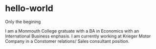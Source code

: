 # hello-world
Only the begining

I am a Monmouth College gratuate with a BA in Economics with an International Business enphasis. I am currently working at Krieger Motor Company in a Constomer relations/ Sales consultant position.
